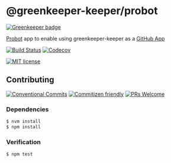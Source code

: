# @greenkeeper-keeper/probot

[![Greenkeeper badge](https://badges.greenkeeper.io/greenkeeper-keeper/probot-app.svg)](https://greenkeeper.io/)

[Probot](https://probot.github.io/) app to enable using greenkeeper-keeper as a
[GitHub App](https://developer.github.com/apps/about-apps/)

<!-- status badges -->
[![Build Status][ci-badge]][ci-link]
[![Codecov][coverage-badge]][coverage-link]

<!-- consumer badges -->
[![MIT license][license-badge]][license-link]

## Contributing

<!-- contribution badges -->
[![Conventional Commits][commit-convention-badge]][commit-convention-link]
[![Commitizen friendly][commitizen-badge]][commitizen-link]
[![PRs Welcome][PRs-badge]][PRs-link]

### Dependencies

```sh
$ nvm install
$ npm install
```

### Verification

```sh
$ npm test
```

[license-link]: LICENSE
[license-badge]: https://img.shields.io/github/license/greenkeeper-keeper/probot-app.svg
[ci-link]: https://travis-ci.com/greenkeeper-keeper/probot-app
[ci-badge]: https://img.shields.io/travis/com/greenkeeper-keeper/probot-app.svg?branch=master
[coverage-link]: https://codecov.io/github/greenkeeper-keeper/probot-app
[coverage-badge]: https://img.shields.io/codecov/c/github/greenkeeper-keeper/probot-app.svg
[commit-convention-link]: https://conventionalcommits.org
[commit-convention-badge]: https://img.shields.io/badge/Conventional%20Commits-1.0.0-yellow.svg
[commitizen-link]: http://commitizen.github.io/cz-cli/
[commitizen-badge]: https://img.shields.io/badge/commitizen-friendly-brightgreen.svg
[PRs-link]: http://makeapullrequest.com
[PRs-badge]: https://img.shields.io/badge/PRs-welcome-brightgreen.svg
